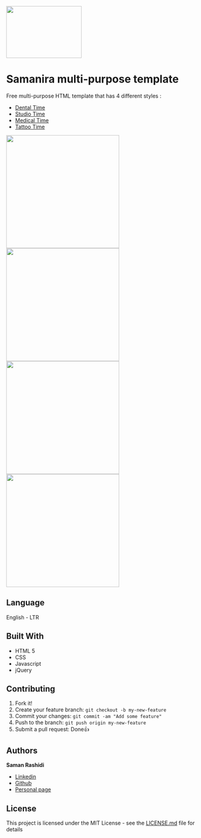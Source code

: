 <p>
  <a href="http://samanira.samanrashidi.com">
    <img src="http://www.samanrashidi.com/img/samanira.be1ce8db.png" width=200 height=138>
  </a>
</p>

# Samanira multi-purpose template

Free multi-purpose HTML template that has 4 different styles :
* [Dental Time](https://samanirathemes.netlify.com/dentaltime)
* [Studio Time](https://samanirathemes.netlify.com/studiotime)
* [Medical Time](https://samanirathemes.netlify.com/medtime)
* [Tattoo Time](https://samanirathemes.netlify.com/tattootime)

<p>
  <a href="https://samanirathemes.netlify.com/dentaltime">
    <img src="http://gallery.samanrashidi.com/dentaltime.jpg" width=300>
  </a>
  <a href="https://samanirathemes.netlify.com/studiotime">
    <img src="http://gallery.samanrashidi.com/studiotime.jpg" width=300>
  </a>  
  <a href="https://samanirathemes.netlify.com/medtime">
    <img src="http://gallery.samanrashidi.com/medtime.jpg" width=300>
  </a>
  <a href="https://samanirathemes.netlify.com/tattootime">
    <img src="http://gallery.samanrashidi.com/tattootime.jpg" width=300>
  </a>
</p>

## Language

English - LTR

## Built With

* HTML 5
* CSS
* Javascript
* jQuery

## Contributing

1. Fork it!
2. Create your feature branch: `git checkout -b my-new-feature`
3. Commit your changes: `git commit -am "Add some feature"`
4. Push to the branch: `git push origin my-new-feature`
5. Submit a pull request:  Done👍

## Authors

**Saman Rashidi**

- [Linkedin](https://www.linkedin.com/in/samanrashidii)
- [Github](https://github.com/samanrashidii)
- [Personal page](http://samanrashidi.com)

## License

This project is licensed under the MIT License - see the [LICENSE.md](LICENSE.md) file for details

